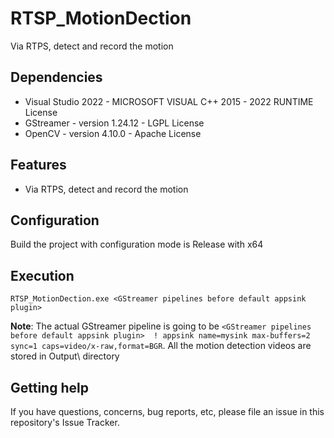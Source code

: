 # RTSP_MotionDection

Via RTPS, detect and record the motion 

## Dependencies

* Visual Studio 2022 - MICROSOFT VISUAL C++ 2015 - 2022 RUNTIME License
* GStreamer - version 1.24.12 - LGPL License
* OpenCV - version 4.10.0 - Apache License


## Features

* Via RTPS, detect and record the motion

## Configuration

Build the project with configuration mode is Release with x64

## Execution
```
RTSP_MotionDection.exe <GStreamer pipelines before default appsink plugin>
```

**Note**: The actual GStreamer pipeline is going to be ```<GStreamer pipelines before default appsink plugin>  ! appsink name=mysink max-buffers=2 sync=1 caps=video/x-raw,format=BGR```. All the motion detection videos are stored in Output\ directory

## Getting help

If you have questions, concerns, bug reports, etc, please file an issue in this repository's Issue Tracker.
